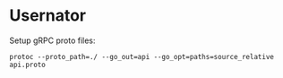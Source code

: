 # Usernator

Setup gRPC proto files:

```shell
protoc --proto_path=./ --go_out=api --go_opt=paths=source_relative api.proto
```